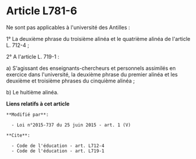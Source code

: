 # Article L781-6

Ne sont pas applicables à l'université des Antilles    : 

1° La deuxième phrase du troisième alinéa et le quatrième alinéa de l'article L. 712-4 ; 

2° A l'article L. 719-1 : 

a) S'agissant des enseignants-chercheurs et personnels assimilés en exercice dans l'université, la deuxième phrase du premier
alinéa et les deuxième et troisième phrases du cinquième alinéa ; 

b) Le huitième alinéa.

**Liens relatifs à cet article**

	**Modifié par**:

	  - Loi n°2015-737 du 25 juin 2015 - art. 1 (V)

	**Cite**:

	  - Code de l'éducation - art. L712-4
	  - Code de l'éducation - art. L719-1
